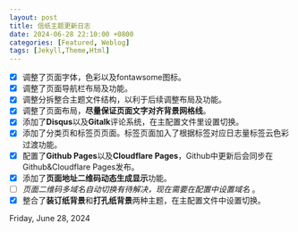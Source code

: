 ```yaml
---
layout: post
title: 信纸主题更新日志  
date: 2024-06-28 22:10:00 +0800 
categories: [Featured, Weblog]
tags: [Jekyll,Theme,Html]
---
```

- [x] 调整了页面字体，色彩以及fontawsome图标。   
- [x] 调整了页面导航栏布局及功能。
- [x] 调整分拆整合主题文件结构，以利于后续调整布局及功能。   
- [x] 调整了页面布局，**尽量保证页面文字对齐背景网格线**。   
- [x] 添加了**Disqus**以及**Gitalk**评论系统，在主配置文件里设置切换。   
- [x] 添加了分类页和标签页页面。标签页面加入了根据标签对应日志量标签云色彩过渡功能。   
- [x] 配置了**Github Pages**以及**Cloudflare Pages**，Github中更新后会同步在Github&Cloudflare Pages发布。
- [x] 添加了**页面地址二维码动态生成显示**功能。   
- [ ] *页面二维码多域名自动切换有待解决，现在需要在配置中设置域名* 。    
- [x] 整合了**装订纸背景**和**打孔纸背景**两种主题，在主配置文件中设置切换。   
   
Friday, June 28, 2024